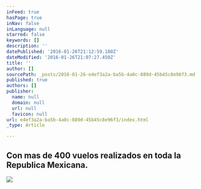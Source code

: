 ```yaml
---
inFeed: true
hasPage: true
inNav: false
inLanguage: null
starred: false
keywords: []
description: ''
datePublished: '2016-01-26T21:12:59.180Z'
dateModified: '2016-01-26T21:07:27.450Z'
title: ''
author: []
sourcePath: _posts/2016-01-26-e4ef3a2a-ba5b-4a0c-889d-45b45c8e96f3.md
published: true
authors: []
publisher:
  name: null
  domain: null
  url: null
  favicon: null
url: e4ef3a2a-ba5b-4a0c-889d-45b45c8e96f3/index.html
_type: Article

---
```

## Con mas de 400 vuelos realizados en toda la Republica Mexicana.
![](https://s3-us-west-2.amazonaws.com/the-grid-img/p/681983cb2dd4d13f8696e6ebc68f07706f928a3b.jpg)
